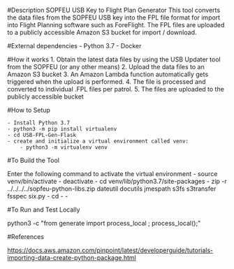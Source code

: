 
#Description
SOPFEU USB Key to Flight Plan Generator
This tool converts the data files from the SOPFEU USB key into the FPL file format for import into Flight Planning software such as ForeFlight. The FPL files are uploaded to a publicly accessible Amazon S3 bucket for import / download.

#External dependencies
	- Python 3.7
	- Docker

#How it works
	1. Obtain the latest data files by using the USB Updater tool from the SOPFEU (or any other means)
	2. Upload the data files to an Amazon S3 bucket
	3. An Amazon Lambda function automatically gets triggered when the upload is performed.
	4. The file is processed and converted to individual .FPL files per patrol.
	5. The files are uploaded to the publicly accessible bucket

#How to Setup

	- Install Python 3.7
	- python3 -m pip install virtualenv
	- cd USB-FPL-Gen-Flask
	- create and initialize a virtual environment called venv:
		- python3 -m virtualenv venv

#To Build the Tool

Enter the following command to activate the virtual environment
	- source venv/bin/activate
	- deactivate
	- cd venv/lib/python3.7/site-packages
	- zip -r ../../../../sopfeu-python-libs.zip dateutil docutils jmespath s3fs s3transfer fsspec six.py
	- cd -
	- 

#To Run and Test Locally

python3 -c "from generate import process_local ; process_local();"

#References

https://docs.aws.amazon.com/pinpoint/latest/developerguide/tutorials-importing-data-create-python-package.html
